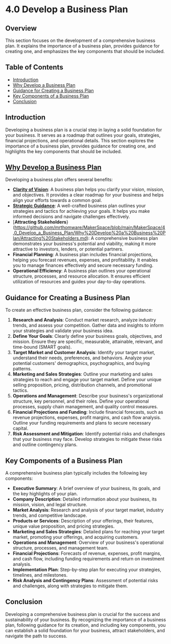 # 4.0 Develop a Business Plan

## Overview
This section focuses on the development of a comprehensive business plan. It explains the importance of a business plan, provides guidance for creating one, and emphasizes the key components that should be included.

## Table of Contents
- [Introduction](#introduction)
- [Why Develop a Business Plan](#why-develop-a-business-plan)
- [Guidance for Creating a Business Plan](#guidance-for-creating-a-business-plan)
- [Key Components of a Business Plan](#key-components-of-a-business-plan)
- [Conclusion](#conclusion)

## Introduction
Developing a business plan is a crucial step in laying a solid foundation for your business. It serves as a roadmap that outlines your goals, strategies, financial projections, and operational details. This section explores the importance of a business plan, provides guidance for creating one, and highlights the key components that should be included.

## [Why Develop a Business Plan](https://github.com/mrthomware/MakerSpace/blob/main/MakerSpace/4.0_Develop_a_Business_Plan/Why%20Develop%20a%20Business%20Plan/README.md)
Developing a business plan offers several benefits:
- [**Clarity of Vision**](https://github.com/mrthomware/MakerSpace/blob/main/MakerSpace/4.0_Develop_a_Business_Plan/Why%20Develop%20a%20Business%20Plan/Clarity%20of%20Vision.md): A business plan helps you clarify your vision, mission, and objectives. It provides a clear roadmap for your business and helps align your efforts towards a common goal.
- [**Strategic Guidance**](https://github.com/mrthomware/MakerSpace/blob/main/MakerSpace/4.0_Develop_a_Business_Plan/Why%20Develop%20a%20Business%20Plan/Strategic%20Guidance.md): A well-crafted business plan outlines your strategies and tactics for achieving your goals. It helps you make informed decisions and navigate challenges effectively.
- [**Attracting Stakeholders**}(https://github.com/mrthomware/MakerSpace/blob/main/MakerSpace/4.0_Develop_a_Business_Plan/Why%20Develop%20a%20Business%20Plan/Attracting%20Stakeholders.md): A comprehensive business plan demonstrates your business's potential and viability, making it more attractive to investors, lenders, or potential partners.
- **Financial Planning**: A business plan includes financial projections, helping you forecast revenues, expenses, and profitability. It enables you to manage finances effectively and secure necessary funding.
- **Operational Efficiency**: A business plan outlines your operational structure, processes, and resource allocation. It ensures efficient utilization of resources and guides your day-to-day operations.

## Guidance for Creating a Business Plan
To create an effective business plan, consider the following guidance:
1. **Research and Analysis**: Conduct market research, analyze industry trends, and assess your competition. Gather data and insights to inform your strategies and validate your business idea.
2. **Define Your Goals**: Clearly define your business goals, objectives, and mission. Ensure they are specific, measurable, attainable, relevant, and time-bound (SMART goals).
3. **Target Market and Customer Analysis**: Identify your target market, understand their needs, preferences, and behaviors. Analyze your potential customers' demographics, psychographics, and buying patterns.
4. **Marketing and Sales Strategies**: Outline your marketing and sales strategies to reach and engage your target market. Define your unique selling proposition, pricing, distribution channels, and promotional tactics.
5. **Operations and Management**: Describe your business's organizational structure, key personnel, and their roles. Define your operational processes, supply chain management, and quality control measures.
6. **Financial Projections and Funding**: Include financial forecasts, such as revenue projections, expenses, profit margins, and cash flow analysis. Outline your funding requirements and plans to secure necessary capital.
7. **Risk Assessment and Mitigation**: Identify potential risks and challenges that your business may face. Develop strategies to mitigate these risks and outline contingency plans.

## Key Components of a Business Plan
A comprehensive business plan typically includes the following key components:
- **Executive Summary**: A brief overview of your business, its goals, and the key highlights of your plan.
- **Company Description**: Detailed information about your business, its mission, vision, and legal structure.
- **Market Analysis**: Research and analysis of your target market, industry trends, and competitive landscape.
- **Products or Services**: Description of your offerings, their features, unique value proposition, and pricing strategies.
- **Marketing and Sales Strategies**: Detailed plans for reaching your target market, promoting your offerings, and acquiring customers.
- **Operations and Management**: Overview of your business's operational structure, processes, and management team.
- **Financial Projections**: Forecasts of revenue, expenses, profit margins, and cash flow, including funding requirements and return on investment analysis.
- **Implementation Plan**: Step-by-step plan for executing your strategies, timelines, and milestones.
- **Risk Analysis and Contingency Plans**: Assessment of potential risks and challenges, along with strategies to mitigate them.

## Conclusion
Developing a comprehensive business plan is crucial for the success and sustainability of your business. By recognizing the importance of a business plan, following guidance for its creation, and including key components, you can establish a solid foundation for your business, attract stakeholders, and navigate the path to success.
